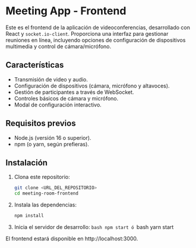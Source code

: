# Meeting App - Frontend

Este es el frontend de la aplicación de videoconferencias, desarrollado con React y `socket.io-client`. Proporciona una interfaz para gestionar reuniones en línea, incluyendo opciones de configuración de dispositivos multimedia y control de cámara/micrófono.

## Características

- Transmisión de video y audio.
- Configuración de dispositivos (cámara, micrófono y altavoces).
- Gestión de participantes a través de WebSocket.
- Controles básicos de cámara y micrófono.
- Modal de configuración interactivo.

## Requisitos previos

- Node.js (versión 16 o superior).
- npm (o yarn, según prefieras).

## Instalación

1. Clona este repositorio:
   ```bash
   git clone <URL_DEL_REPOSITORIO>
   cd meeting-room-frontend

2. Instala las dependencias:
    ```bash
    npm install
3. Inicia el servidor de desarrollo:
        ```bash
        npm start
    ó
        ```bash
        yarn start

El frontend estará disponible en http://localhost:3000.